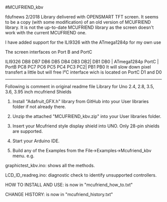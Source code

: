 #MCUFRIEND_kbv

fdufnews 2/2018
Library delivered with OPENSMART TFT screen. It seems to be a copy (with some modification) of an old version of MCUFRIEND library.
It is not the up-to-date MCUFRIEND library as the screen doesn't work with the current MCUFRIEND one.


I have added support for the ILI9326 with the ATmega1284p for my own use

The screen interfaces on Port B and PortC

ILI9326     DB8 DB7 DB6 DB5 DB4 DB3 DB2| DB1 DB0
                                       |
ATmega1284p            PortC           |  PortB
            PC8 PC7 PC6 PC5 PC4 PC3 PC2| PB1 PB0
It will slow down pixel transfert a little but will free I²C interface wich is located on PortC D1 and D0

----------------------------------------------------------------------------------------------------
Following is comment in original readme file
Library for Uno 2.4, 2.8, 3.5, 3.6, 3.95 inch mcufriend  Shields

1. Install "Adafruit_GFX.h" library from GitHub into your User libraries folder if not already there.

2. Unzip the attached "MCUFRIEND_kbv.zip" into your User libraries folder.

3. Insert your Mcufriend style display shield into UNO.   Only 28-pin shields are supported.

4. Start your Arduino IDE.

5. Build any of the Examples from the File->Examples->Mcufriend_kbv menu.  e.g.

graphictest_kbv.ino: shows all the methods.

LCD_ID_readreg.ino:  diagnostic check to identify unsupported controllers.


HOW TO INSTALL AND USE: is now in "mcufriend_how_to.txt"

CHANGE HISTORY:         is now in "mcufriend_history.txt"

